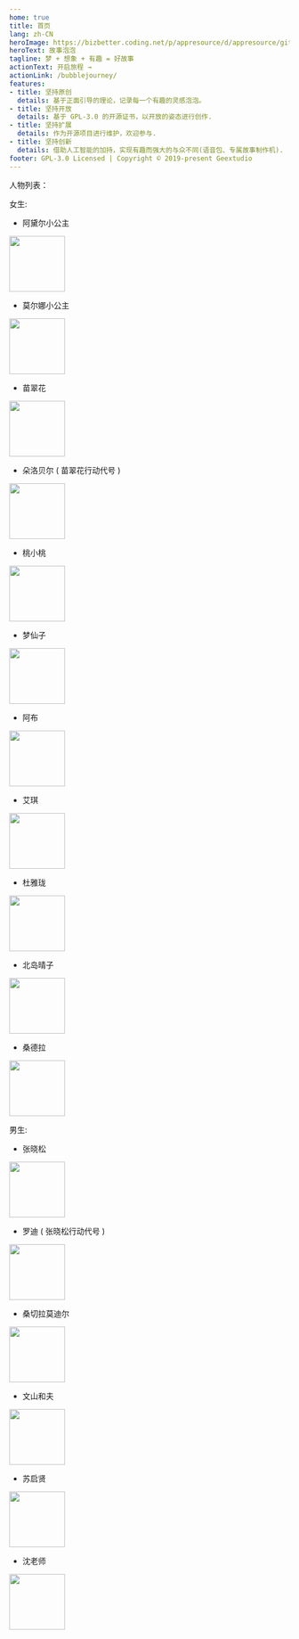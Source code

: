 ```yaml
---
home: true
title: 首页
lang: zh-CN
heroImage: https://bizbetter.coding.net/p/appresource/d/appresource/git/raw/master/images/talebubbles/bubbleidea.svg
heroText: 故事泡泡
tagline: 梦 + 想象 + 有趣 = 好故事
actionText: 开启旅程 →
actionLink: /bubblejourney/
features:
- title: 坚持原创
  details: 基于正面引导的理论，记录每一个有趣的灵感泡泡。
- title: 坚持开放
  details: 基于 GPL-3.0 的开源证书，以开放的姿态进行创作.
- title: 坚持扩展
  details: 作为开源项目进行维护，欢迎参与.
- title: 坚持创新
  details: 借助人工智能的加持，实现有趣而强大的与众不同(语音包、专属故事制作机).  
footer: GPL-3.0 Licensed | Copyright © 2019-present Geextudio
---
```


人物列表：

女生:

  * 阿黛尔小公主

  <img src="https://bizbetter.coding.net/p/appresource/d/appresource/git/raw/master/images/talebubbles/girl.001.svg" width="100" height="100" />

  * 莫尔娜小公主

  <img src="https://bizbetter.coding.net/p/appresource/d/appresource/git/raw/master/images/talebubbles/girl.009.svg" width="100" height="100" />

  * 苗翠花

  <img src="https://bizbetter.coding.net/p/appresource/d/appresource/git/raw/master/images/talebubbles/girl.002.svg" width="100" height="100" />

  * 朵洛贝尔 ( 苗翠花行动代号 )

  <img src="https://bizbetter.coding.net/p/appresource/d/appresource/git/raw/master/images/talebubbles/girl_with_eyes.svg" width="100" height="100" />

  * 桃小桃

  <img src="https://bizbetter.coding.net/p/appresource/d/appresource/git/raw/master/images/talebubbles/girl.003.svg" width="100" height="100" />
  
  * 梦仙子

  <img src="https://bizbetter.coding.net/p/appresource/d/appresource/git/raw/master/images/talebubbles/girlface.svg" width="100" height="100" />

  * 阿布

  <img src="https://bizbetter.coding.net/p/appresource/d/appresource/git/raw/master/images/talebubbles/girl.004.svg" width="100" height="100" />

  * 艾琪

  <img src="https://bizbetter.coding.net/p/appresource/d/appresource/git/raw/master/images/talebubbles/girl.005.svg" width="100" height="100" />

  * 杜雅珑

  <img src="https://bizbetter.coding.net/p/appresource/d/appresource/git/raw/master/images/talebubbles/girl.006.svg" width="100" height="100" />

  * 北岛晴子

  <img src="https://bizbetter.coding.net/p/appresource/d/appresource/git/raw/master/images/talebubbles/girl.002-2.svg" width="100" height="100" />

  * 桑德拉

  <img src="https://bizbetter.coding.net/p/appresource/d/appresource/git/raw/master/images/talebubbles/girlgirl.0031.svg" width="100" height="100" />

男生:

  * 张晓松

  <img src="https://bizbetter.coding.net/p/appresource/d/appresource/git/raw/master/images/talebubbles/boy.svg" width="100" height="100" />

  * 罗迪 ( 张晓松行动代号 )

  <img src="https://bizbetter.coding.net/p/appresource/d/appresource/git/raw/master/images/talebubbles/boy.004.svg" width="100" height="100" />

  * 桑切拉莫迪尔

  <img src="https://bizbetter.coding.net/p/appresource/d/appresource/git/raw/master/images/talebubbles/boy.002.svg" width="100" height="100" />

  * 文山和夫

  <img src="https://bizbetter.coding.net/p/appresource/d/appresource/git/raw/master/images/talebubbles/boy.003.svg" width="100" height="100" />

  * 苏启贤

  <img src="https://bizbetter.coding.net/p/appresource/d/appresource/git/raw/master/images/talebubbles/icon_boy.svg" width="100" height="100" />
  
  * 沈老师

  <img src="https://bizbetter.coding.net/p/appresource/d/appresource/git/raw/master/images/talebubbles/badboys00023.svg" width="100" height="100" />
  
  
